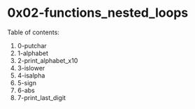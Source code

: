 # 0x02-functions_nested_loops
Table of contents:
1. 0-putchar
2. 1-alphabet
3. 2-print_alphabet_x10
4. 3-islower
5. 4-isalpha
6. 5-sign
7. 6-abs
8. 7-print_last_digit


